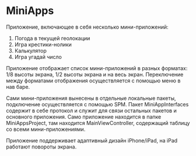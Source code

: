 # MiniApps

Приложение, включающее в себя несколько мини-приложений:
1) Погода в текущей геолокации
2) Игра крестики-нолики
3) Калькулятор
4) Игра угадай число

Приложение отображает список мини-приложений в разных форматах: 1/8 высоты экрана, 1/2 высоты экрана и на весь экран.
Переключение между форматами отображения осуществляется с помощью меню в нав баре.

Сами мини-приложения вынесены в отдельные локальные пакеты, подключение осуществляется с помощью SPM. Пакет MiniAppInterfaces содержит в себе протокол и служит для связи остальных пакетов и основного приложения.
Само приложение находится в папке MiniAppsProject, там находится MainViewController, содержащий таблицу со всеми мини-приложениями.

Приложение поддерживает адаптивный дизайн iPhone/iPad, на iPad работают повороты экрана.
